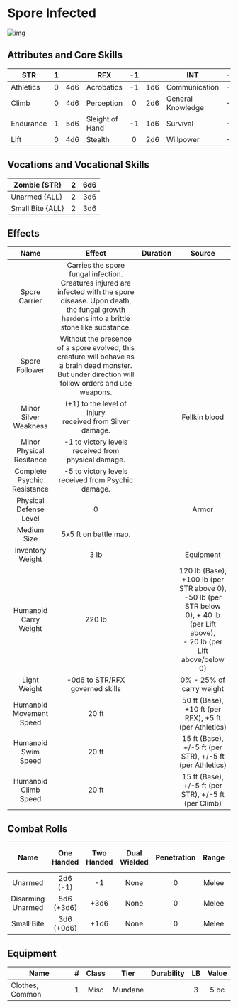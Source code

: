 # Spore Infected

![img](SporeInfected.png)

## Attributes and Core Skills

| STR       |   1   |       | RFX             |  -1   |       | INT               |  -2   |       |
| --------- | :---: | :---: | --------------- | :---: | :---: | ----------------- | :---: | :---: |
| Athletics |   0   |  4d6  | Acrobatics      |  -1   |  1d6  | Communication     |  -1   |  0d6  |
| Climb     |   0   |  4d6  | Perception      |   0   |  2d6  | General Knowledge |  -1   |  0d6  |
| Endurance |   1   |  5d6  | Sleight of Hand |  -1   |  1d6  | Survival          |  -1   |  0d6  |
| Lift      |   0   |  4d6  | Stealth         |   0   |  2d6  | Willpower         |  -1   |  0d6  |

## Vocations and Vocational Skills

| Zombie {STR}     |   2   |  6d6  |
| ---------------- | :---: | :---: |
| Unarmed {ALL}    |   2   |  3d6  |
| Small Bite {ALL} |   2   |  3d6  |

## Effects

|            Name             |                                                                                Effect                                                                                 | Duration |                                                                  Source                                                                  |
| :-------------------------: | :-------------------------------------------------------------------------------------------------------------------------------------------------------------------: | :------: | :--------------------------------------------------------------------------------------------------------------------------------------: |
|        Spore Carrier        | Carries the spore fungal infection. Creatures injured are infected with the spore disease. Upon death, the fungal growth hardens into a brittle stone like substance. |          |                                                                                                                                          |
|       Spore Follower        |          Without the presence of a spore evolved, this creature will behave as a brain dead monster. But under direction will follow orders and use weapons.          |          |                                                                                                                                          |
|    Minor Silver Weakness    |                                                     (+1) to the level of injury<br />received from Silver damage.                                                     |          |                                                              Fellkin blood                                                               |
|  Minor Physical Resitance   |                                                          -1 to victory levels received from physical damage.                                                          |          |                                                                                                                                          |
| Complete Psychic Resistance |                                                          -5 to victory levels received from Psychic damage.                                                           |          |                                                                                                                                          |
|   Physical Defense Level    |                                                                                   0                                                                                   |          |                                                                  Armor                                                                   |
|         Medium Size         |                                                                         5x5 ft on battle map.                                                                         |          |                                                                                                                                          |
|      Inventory Weight       |                                                                                 3 lb                                                                                  |          |                                                                Equipment                                                                 |
|    Humanoid Carry Weight    |                                                                                220 lb                                                                                 |          | 120 lb (Base), +100 lb (per STR above 0),<br />-50 lb (per STR below 0), + 40 lb (per Lift above),<br />- 20 lb (per Lift above/below 0) |
|        Light Weight         |                                                                    -0d6 to STR/RFX governed skills                                                                    |          |                                                         0% - 25% of carry weight                                                         |
|   Humanoid Movement Speed   |                                                                                 20 ft                                                                                 |          |                                          50 ft (Base), +10 ft (per RFX), +5 ft (per Athletics)                                           |
|     Humanoid Swim Speed     |                                                                                 20 ft                                                                                 |          |                                         15 ft (Base), +/-5 ft (per STR), +/-5 ft (per Athletics)                                         |
|    Humanoid Climb Speed     |                                                                                 20 ft                                                                                 |          |                                           15 ft (Base), +/-5 ft (per STR), +/-5 ft (per Climb)                                           |

## Combat Rolls

|       Name        | One<br />Handed | Two<br />Handed | Dual<br />Wielded | Penetration | Range | Damage<br />Types | Engageable<br />Opponents | Area Of<br />Effect | Resource<br />Class |
| :---------------: | :-------------: | :-------------: | :---------------: | :---------: | :---: | :---------------: | :-----------------------: | :-----------------: | :-----------------: |
|      Unarmed      |  2d6<br />(-1)  |       -1        |       None        |      0      | Melee |     Bludgeon      |           Rapid           |        None         |        None         |
| Disarming Unarmed | 5d6<br />(+3d6) |      +3d6       |       None        |      0      | Melee |     Bludgeon      |           Rapid           |        None         |        None         |
|    Small Bite     | 3d6<br />(+0d6) |      +1d6       |       None        |      0      | Melee | Pierce, Bludgeon  |          Focused          |        None         |        None         |

## Equipment

| Name            |   #   | Class |  Tier   | Durability |  LB   | Value |
| --------------- | :---: | :---: | :-----: | :--------: | :---: | :---: |
| Clothes, Common |   1   | Misc  | Mundane |            |   3   | 5 bc  |
